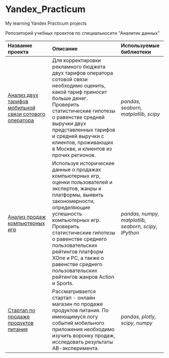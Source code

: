 # Yandex_Practicum
My learning Yandex Practicum projects

Репозиторий учебных проектов по специальносити "Аналитик данных"


| Название проекта | Описание | Используемые библиотеки | 
| :---------------------- | :---------------------- | :---------------------- |
| [Анализ двух тарифов мобильной связи сотового оператора](Mobile_tariff_analysis) | Для корректировки рекламного бюджета двух тарифов оператора сотовой связи необходимо оценить, какой тариф приносит больше денег. Проверить статистические гипотезы о равенстве средней выручки двух представленных тарифов и средней выручки с клиентов, проживающих в Москве, и клиентов из прочих регионов.| *pandas, seaborn, matplotlib, scipy* |
| [Анализ продаж компьютерных игр](Games_sale_analysis) | Используя исторические данные о продажах компьютерных игр, оценки пользователей и экспертов, жанры и платформы, выявить закономерности, определяющие успешность компьютерных игр. Проверить статистические гипотезы о равенстве среднего пользовательских рейтингов платформ XOne и PC, а также о равенстве среднего пользовательских рейтингов жанров Action и Sports.| *pandas, numpy, matplotlib, seaborn, scipy, IPython* |
| [Стартап по продаже продуктов питания](Food_sales_app) | Рассматривается стартап - онлайн магазин по продаже продуктов питания. По имеющимуся логу событий мобильного приложения необходимо изучить воронку продаж, исследовать результаты АВ-эксперимента.| *pandas, plotly, scipy, numpy* |
